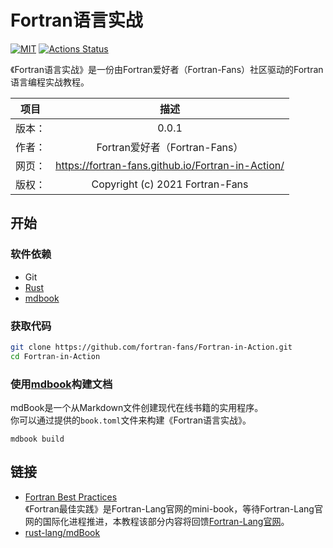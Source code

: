 # Fortran语言实战

[![MIT](https://img.shields.io/github/license/fortran-fans/Fortran-in-Action?color=pink)](LICENSE)
[![Actions Status](https://github.com/fortran-fans/Fortran-in-Action/workflows/mdbook/badge.svg)](https://github.com/fortran-fans/Fortran-in-Action/actions)

《Fortran语言实战》是一份由Fortran爱好者（Fortran-Fans）社区驱动的Fortran语言编程实战教程。

|项目|描述|
|:-:|:-:|
|版本：|0.0.1|
|作者：|Fortran爱好者（Fortran-Fans）|
|网页：|https://fortran-fans.github.io/Fortran-in-Action/|
|版权：|Copyright (c) 2021 Fortran-Fans|

## 开始

### 软件依赖

- Git
- [Rust](https://www.rust-lang.org/zh-CN/)
- [mdbook](https://github.com/rust-lang/mdBook)

### 获取代码

```sh
git clone https://github.com/fortran-fans/Fortran-in-Action.git
cd Fortran-in-Action
```

### 使用[mdbook](https://github.com/rust-lang/mdBook)构建文档

mdBook是一个从Markdown文件创建现代在线书籍的实用程序。<br>
你可以通过提供的`book.toml`文件来构建《Fortran语言实战》。

```
mdbook build
```

## 链接

- [Fortran Best Practices](https://fortran-lang.org/learn/best_practices)<br>
  《Fortran最佳实践》是Fortran-Lang官网的mini-book，等待Fortran-Lang官网的国际化进程推进，本教程该部分内容将回馈[Fortran-Lang官网](https://github.com/fortran-lang/fortran-lang.org)。
- [rust-lang/mdBook](https://github.com/rust-lang/mdBook)